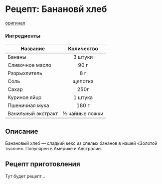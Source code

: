 # Рецепт: Банановй хлеб
[оригинал](https://eda.ru/recepty/vypechka-deserty/bananovyy-hleb-104302)

### Ингредиенты
| Название        	| Количество    |
| -------------   	|:-------------:|
|Бананы 	|3 штуки |
|Сливочное масло 	| 90 г 	|
|Разрыхлитель 	|8 г 	|
|Соль 	| щепотка 	|
|Сахар 	| 250г	|
|Куриное яйцо 	|1 штука 	|
|Пшеничная мука 	|180 г 	|
|Ванильный экстракт 	|½ чайные ложки 	|


## Описание
Банановый хлеб — сладкий кекс из спелых бананов в нашей «Золотой тысяче». Популярен в Америке и Австралии.

## Рецепт приготовления
Тут будет рецепт...